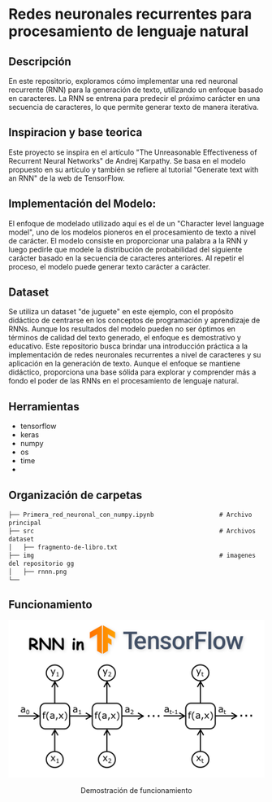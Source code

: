 # Redes neuronales recurrentes para procesamiento de lenguaje natural

## Descripción
En este repositorio, exploramos cómo implementar una red neuronal recurrente (RNN) para la generación de texto, utilizando un enfoque basado en caracteres. 
La RNN se entrena para predecir el próximo carácter en una secuencia de caracteres, lo que permite generar texto de manera iterativa.

## Inspiracion y base teorica
Este proyecto se inspira en el artículo "The Unreasonable Effectiveness of Recurrent Neural Networks" de Andrej Karpathy. 
Se basa en el modelo propuesto en su artículo y también se refiere al tutorial "Generate text with an RNN" de la web de TensorFlow.

## Implementación del Modelo:
El enfoque de modelado utilizado aquí es el de un "Character level language model", uno de los modelos pioneros en el procesamiento de texto a nivel de carácter. 
El modelo consiste en proporcionar una palabra a la RNN y luego pedirle que modele la distribución de probabilidad del siguiente carácter basado en la secuencia de caracteres anteriores. 
Al repetir el proceso, el modelo puede generar texto carácter a carácter.

## Dataset
Se utiliza un dataset "de juguete" en este ejemplo, con el propósito didáctico de centrarse en los conceptos de programación y aprendizaje de RNNs. 
Aunque los resultados del modelo pueden no ser óptimos en términos de calidad del texto generado, el enfoque es demostrativo y educativo.
Este repositorio busca brindar una introducción práctica a la implementación de redes neuronales recurrentes a nivel de caracteres y su aplicación en la generación de texto. Aunque el enfoque se mantiene didáctico, proporciona una base sólida para explorar y comprender más a fondo el poder de las RNNs en el procesamiento de lenguaje natural.

## Herramientas
- tensorflow
- keras
- numpy
- os
- time
- 
## Organización de carpetas
```
├── Primera_red_neuronal_con_numpy.ipynb                  # Archivo principal
├── src                                                   # Archivos dataset
│   ├── fragmento-de-libro.txt                                 
├── img                                                   # imagenes del repositorio gg
│   ├── rnnn.png
└── 
```

## Funcionamiento
<div align="center">
<a href="https://youtu.be/ACbtv4HB_io" target="_blank">
<img src="./img/rnnn.png" >
</a>
<p>Demostración de funcionamiento</p>
</div>

<br/><br/>


